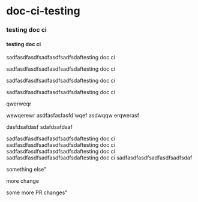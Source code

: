 # doc-ci-testing
### testing doc ci
#### testing doc ci
sadfasdfasdfsadfasdfsadfsdaftesting doc ci

sadfasdfasdfsadfasdfsadfsdaftesting doc ci

sadfasdfasdfsadfasdfsadfsdaftesting doc ci

sadfasdfasdfsadfasdfsadfsdaftesting doc ci

qwerweqr

wewqerewr
asdfasfasfasfd'wqef
asdwqqw
erqwerasf


dasfdsafdasf
sdafdsafdsaf


sadfasdfasdfsadfasdfsadfsdaftesting doc ci
sadfasdfasdfsadfasdfsadfsdaftesting doc ci
sadfasdfasdfsadfasdfsadfsdaftesting doc ci
sadfasdfasdfsadfasdfsadfsdaftesting doc ci
sadfasdfasdfsadfasdfsadfsdaf

something else"

more change


some more PR changes"
